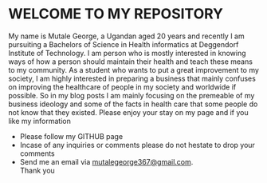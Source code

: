 # WELCOME TO MY REPOSITORY
My name is Mutale George, a Ugandan aged 20 years and recently I am pursuiting a Bachelors of Science in Health informatics at Deggendorf Institute of Technology.
I am person who is mostly interested in knowing ways of how a person should maintain their health and teach these means to my community.
As a student who wants to put a great improvement to my society, I am highly interested in preparing a business that mainly confuses on improving the healthcare of people in my society and worldwide if possible.
So in my blog posts I am mainly focusing on the premeable of my business ideology and some of the facts in health care that some people do not know that they existed.
Please enjoy your stay on my page and if you like my information 
- Please follow my GITHUB page 
- Incase of any inquiries or comments please do not hestate to drop your comments 
- Send me an email via mutalegeorge367@gmail.com. <br>Thank you </br>


